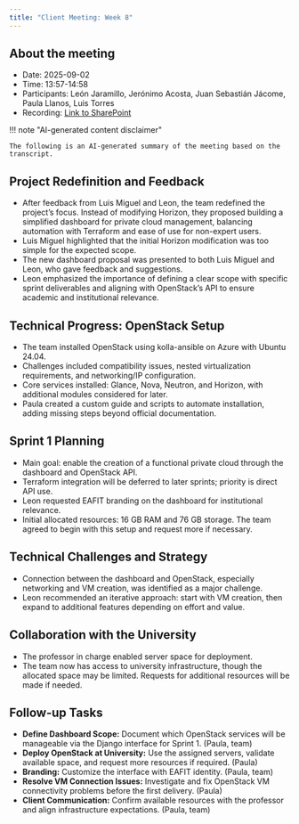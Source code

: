```yaml
---
title: "Client Meeting: Week 8"
---
```


## About the meeting

- Date: 2025-09-02
- Time: 13:57-14:58
- Participants: León Jaramillo, Jerónimo Acosta, Juan Sebastián Jácome, Paula Llanos, Luis Torres
- Recording: [Link to SharePoint][recording]

[recording]: <https://eafit.sharepoint.com/:v:/s/Rizu/EcBPsayvu_JLhcn-wcbfYEYBQOxnrJTUb-7LIaGMUDp7Vw?e=02Yeak>

!!! note "AI-generated content disclaimer"

    The following is an AI-generated summary of the meeting based on the
    transcript.

## Project Redefinition and Feedback

* After feedback from Luis Miguel and Leon, the team redefined the project’s
  focus. Instead of modifying Horizon, they proposed building a simplified
  dashboard for private cloud management, balancing automation with Terraform
  and ease of use for non-expert users.
* Luis Miguel highlighted that the initial Horizon modification was too simple
  for the expected scope.
* The new dashboard proposal was presented to both Luis Miguel and Leon, who
  gave feedback and suggestions.
* Leon emphasized the importance of defining a clear scope with specific sprint
  deliverables and aligning with OpenStack’s API to ensure academic and
  institutional relevance.

## Technical Progress: OpenStack Setup

* The team installed OpenStack using kolla-ansible on Azure with Ubuntu 24.04.
* Challenges included compatibility issues, nested virtualization requirements,
  and networking/IP configuration.
* Core services installed: Glance, Nova, Neutron, and Horizon, with additional
  modules considered for later.
* Paula created a custom guide and scripts to automate installation, adding
  missing steps beyond official documentation.

## Sprint 1 Planning

* Main goal: enable the creation of a functional private cloud through the
  dashboard and OpenStack API.
* Terraform integration will be deferred to later sprints; priority is direct
  API use.
* Leon requested EAFIT branding on the dashboard for institutional relevance.
* Initial allocated resources: 16 GB RAM and 76 GB storage. The team agreed to
  begin with this setup and request more if necessary.

## Technical Challenges and Strategy

* Connection between the dashboard and OpenStack, especially networking and VM
  creation, was identified as a major challenge.
* Leon recommended an iterative approach: start with VM creation, then expand to
  additional features depending on effort and value.

## Collaboration with the University

* The professor in charge enabled server space for deployment.
* The team now has access to university infrastructure, though the allocated
  space may be limited. Requests for additional resources will be made if
  needed.

## Follow-up Tasks

* **Define Dashboard Scope:** Document which OpenStack services will be
  manageable via the Django interface for Sprint 1. (Paula, team)
* **Deploy OpenStack at University:** Use the assigned servers, validate
  available space, and request more resources if required. (Paula)
* **Branding:** Customize the interface with EAFIT identity. (Paula, team)
* **Resolve VM Connection Issues:** Investigate and fix OpenStack VM
  connectivity problems before the first delivery. (Paula)
* **Client Communication:** Confirm available resources with the professor and
  align infrastructure expectations. (Paula, team)
